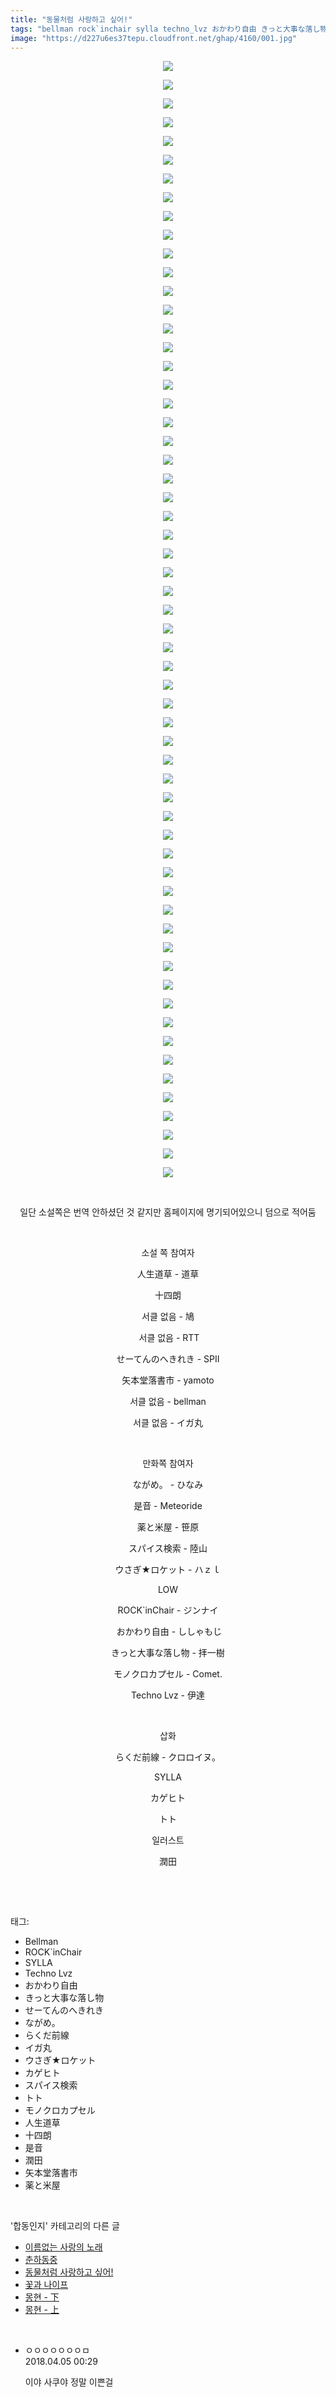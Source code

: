 ```yaml
---
title: "동물처럼 사랑하고 싶어!"
tags: "bellman rock`inchair sylla techno_lvz おかわり自由 きっと大事な落し物 せーてんのへきれき ながめ。 らくだ前線 イガ丸 ウさぎ★ロケット カゲヒト スパイス検索 トト モノクロカプセル 人生道草 十四朗 是音 潤田 矢本堂落書市 薬と米屋 합동인지"
image: "https://d227u6es37tepu.cloudfront.net/ghap/4160/001.jpg"
---
```

<div class="article">
<p style="text-align: center; clear: none; float: none;"><img src="{{ site.imgserver6 }}/ghap/4160/001.jpg"/></p>
<p style="text-align: center; clear: none; float: none;"><img src="{{ site.imgserver6 }}/ghap/4160/002.jpg"/></p>
<p style="text-align: center; clear: none; float: none;"><img src="{{ site.imgserver6 }}/ghap/4160/003.jpg"/></p>
<p style="text-align: center; clear: none; float: none;"><img src="{{ site.imgserver6 }}/ghap/4160/004.jpg"/></p>
<p style="text-align: center; clear: none; float: none;"><img src="{{ site.imgserver6 }}/ghap/4160/005.jpg"/></p>
<p style="text-align: center; clear: none; float: none;"><img src="{{ site.imgserver6 }}/ghap/4160/006.jpg"/></p>
<p style="text-align: center; clear: none; float: none;"><img src="{{ site.imgserver6 }}/ghap/4160/007.jpg"/></p>
<p style="text-align: center; clear: none; float: none;"><img src="{{ site.imgserver6 }}/ghap/4160/008.jpg"/></p>
<p style="text-align: center; clear: none; float: none;"><img src="{{ site.imgserver6 }}/ghap/4160/009.jpg"/></p>
<p style="text-align: center; clear: none; float: none;"><img src="{{ site.imgserver6 }}/ghap/4160/010.jpg"/></p>
<p style="text-align: center; clear: none; float: none;"><img src="{{ site.imgserver6 }}/ghap/4160/011.jpg"/></p>
<p style="text-align: center; clear: none; float: none;"><img src="{{ site.imgserver6 }}/ghap/4160/012.jpg"/></p>
<p style="text-align: center; clear: none; float: none;"><img src="{{ site.imgserver6 }}/ghap/4160/013.jpg"/></p>
<p style="text-align: center; clear: none; float: none;"><img src="{{ site.imgserver6 }}/ghap/4160/014.jpg"/></p>
<p style="text-align: center; clear: none; float: none;"><img src="{{ site.imgserver6 }}/ghap/4160/015.jpg"/></p>
<p style="text-align: center; clear: none; float: none;"><img src="{{ site.imgserver6 }}/ghap/4160/016.jpg"/></p>
<p style="text-align: center; clear: none; float: none;"><img src="{{ site.imgserver6 }}/ghap/4160/017.jpg"/></p>
<p style="text-align: center; clear: none; float: none;"><img src="{{ site.imgserver6 }}/ghap/4160/018.jpg"/></p>
<p style="text-align: center; clear: none; float: none;"><img src="{{ site.imgserver6 }}/ghap/4160/019.jpg"/></p>
<p style="text-align: center; clear: none; float: none;"><img src="{{ site.imgserver6 }}/ghap/4160/020.jpg"/></p>
<p style="text-align: center; clear: none; float: none;"><img src="{{ site.imgserver6 }}/ghap/4160/021.jpg"/></p>
<p style="text-align: center; clear: none; float: none;"><img src="{{ site.imgserver6 }}/ghap/4160/022.jpg"/></p>
<p style="text-align: center; clear: none; float: none;"><img src="{{ site.imgserver6 }}/ghap/4160/023.jpg"/></p>
<p style="text-align: center; clear: none; float: none;"><img src="{{ site.imgserver6 }}/ghap/4160/024.jpg"/></p>
<p style="text-align: center; clear: none; float: none;"><img src="{{ site.imgserver6 }}/ghap/4160/025.jpg"/></p>
<p style="text-align: center; clear: none; float: none;"><img src="{{ site.imgserver6 }}/ghap/4160/026.jpg"/></p>
<p style="text-align: center; clear: none; float: none;"><img src="{{ site.imgserver6 }}/ghap/4160/027.jpg"/></p>
<p style="text-align: center; clear: none; float: none;"><img src="{{ site.imgserver6 }}/ghap/4160/028.jpg"/></p>
<p style="text-align: center; clear: none; float: none;"><img src="{{ site.imgserver6 }}/ghap/4160/029.jpg"/></p>
<p style="text-align: center; clear: none; float: none;"><img src="{{ site.imgserver6 }}/ghap/4160/030.jpg"/></p>
<p style="text-align: center; clear: none; float: none;"><img src="{{ site.imgserver6 }}/ghap/4160/031.jpg"/></p>
<p style="text-align: center; clear: none; float: none;"><img src="{{ site.imgserver6 }}/ghap/4160/032.jpg"/></p>
<p style="text-align: center; clear: none; float: none;"><img src="{{ site.imgserver6 }}/ghap/4160/033.jpg"/></p>
<p style="text-align: center; clear: none; float: none;"><img src="{{ site.imgserver6 }}/ghap/4160/034.jpg"/></p>
<p style="text-align: center; clear: none; float: none;"><img src="{{ site.imgserver6 }}/ghap/4160/035.jpg"/></p>
<p style="text-align: center; clear: none; float: none;"><img src="{{ site.imgserver6 }}/ghap/4160/036.jpg"/></p>
<p style="text-align: center; clear: none; float: none;"><img src="{{ site.imgserver6 }}/ghap/4160/037.jpg"/></p>
<p style="text-align: center; clear: none; float: none;"><img src="{{ site.imgserver6 }}/ghap/4160/038.jpg"/></p>
<p style="text-align: center; clear: none; float: none;"><img src="{{ site.imgserver6 }}/ghap/4160/039.jpg"/></p>
<p style="text-align: center; clear: none; float: none;"><img src="{{ site.imgserver6 }}/ghap/4160/040.jpg"/></p>
<p style="text-align: center; clear: none; float: none;"><img src="{{ site.imgserver6 }}/ghap/4160/041.jpg"/></p>
<p style="text-align: center; clear: none; float: none;"><img src="{{ site.imgserver6 }}/ghap/4160/042.jpg"/></p>
<p style="text-align: center; clear: none; float: none;"><img src="{{ site.imgserver6 }}/ghap/4160/043.jpg"/></p>
<p style="text-align: center; clear: none; float: none;"><img src="{{ site.imgserver6 }}/ghap/4160/044.jpg"/></p>
<p style="text-align: center; clear: none; float: none;"><img src="{{ site.imgserver6 }}/ghap/4160/045.jpg"/></p>
<p style="text-align: center; clear: none; float: none;"><img src="{{ site.imgserver6 }}/ghap/4160/046.jpg"/></p>
<p style="text-align: center; clear: none; float: none;"><img src="{{ site.imgserver6 }}/ghap/4160/047.jpg"/></p>
<p style="text-align: center; clear: none; float: none;"><img src="{{ site.imgserver6 }}/ghap/4160/048.jpg"/></p>
<p style="text-align: center; clear: none; float: none;"><img src="{{ site.imgserver6 }}/ghap/4160/049.jpg"/></p>
<p style="text-align: center; clear: none; float: none;"><img src="{{ site.imgserver6 }}/ghap/4160/050.jpg"/></p>
<p style="text-align: center; clear: none; float: none;"><img src="{{ site.imgserver6 }}/ghap/4160/051.jpg"/></p>
<p style="text-align: center; clear: none; float: none;"><img src="{{ site.imgserver6 }}/ghap/4160/052.jpg"/></p>
<p style="text-align: center; clear: none; float: none;"><img src="{{ site.imgserver6 }}/ghap/4160/053.jpg"/></p>
<p style="text-align: center; clear: none; float: none;"><img src="{{ site.imgserver6 }}/ghap/4160/054.jpg"/></p>
<p style="text-align: center; clear: none; float: none;"><img src="{{ site.imgserver6 }}/ghap/4160/055.jpg"/></p>
<p style="text-align: center; clear: none; float: none;"><img src="{{ site.imgserver6 }}/ghap/4160/056.jpg"/></p>
<p style="text-align: center; clear: none; float: none;"><img src="{{ site.imgserver6 }}/ghap/4160/057.jpg"/></p>
<p style="text-align: center; clear: none; float: none;"><img src="{{ site.imgserver6 }}/ghap/4160/058.jpg"/></p>
<p style="text-align: center; clear: none; float: none;"><img src="{{ site.imgserver6 }}/ghap/4160/059.jpg"/></p>
<p style="text-align: center; clear: none; float: none;"><img src="{{ site.imgserver6 }}/ghap/4160/060.jpg"/></p>
<p style="text-align: center; clear: none; float: none;"><br/></p>
<p style="text-align: center; clear: none; float: none;">일단 소설쪽은 번역 안하셨던 것 같지만 홈페이지에 명기되어있으니 덤으로 적어둠</p>
<p style="text-align: center; clear: none; float: none;"><br/></p>
<p style="text-align: center; clear: none; float: none;">소설 쪽 참여자</p>
<p style="text-align: center; clear: none; float: none;">人生道草 - 道草</p>
<p style="text-align: center; clear: none; float: none;">十四朗</p>
<p style="text-align: center; clear: none; float: none;">서클 없음 - 鳩</p>
<p style="text-align: center; clear: none; float: none;"> 서클 없음 - RTT</p>
<p style="text-align: center; clear: none; float: none;">せーてんのへきれき - SPII</p>
<p style="text-align: center; clear: none; float: none;">矢本堂落書市 - yamoto</p>
<p style="text-align: center; clear: none; float: none;">서클 없음 - bellman</p>
<p style="text-align: center; clear: none; float: none;">서클 없음 - イガ丸</p>
<p style="text-align: center; clear: none; float: none;"><br/></p>
<p style="text-align: center; clear: none; float: none;">만화쪽 참여자</p>
<p style="text-align: center; clear: none; float: none;">ながめ。 - ひなみ</p>
<p style="text-align: center; clear: none; float: none;">是音 - Meteoride</p>
<p style="text-align: center; clear: none; float: none;">薬と米屋 - 笹原</p>
<p style="text-align: center; clear: none; float: none;">スパイス検索 - 陸山</p>
<p style="text-align: center; clear: none; float: none;">ウさぎ★ロケット - ハｚｌ</p>
<p style="text-align: center; clear: none; float: none;">LOW</p>
<p style="text-align: center; clear: none; float: none;">ROCK`inChair - ジンナイ</p>
<p style="text-align: center; clear: none; float: none;"> おかわり自由 - ししゃもじ</p>
<p style="text-align: center; clear: none; float: none;">きっと大事な落し物 - 拝一樹</p>
<p style="text-align: center; clear: none; float: none;">モノクロカプセル - Comet.</p>
<p style="text-align: center; clear: none; float: none;">Techno Lvz - 伊達</p>
<p style="text-align: center; clear: none; float: none;"><br/></p>
<p style="text-align: center; clear: none; float: none;">삽화</p>
<p style="text-align: center; clear: none; float: none;">らくだ前線 - クロロイヌ。</p>
<p style="text-align: center; clear: none; float: none;">SYLLA</p>
<p style="text-align: center; clear: none; float: none;">カゲヒト</p>
<p style="text-align: center; clear: none; float: none;">トト</p>
<p style="text-align: center; clear: none; float: none;">일러스트</p>
<p style="text-align: center; clear: none; float: none;">潤田</p>
<p style="text-align: center; clear: none; float: none;"><br/></p>
</div><br/>
<div class="tagTrail">
<p>태그: </p>
<ul>
<li>Bellman</li>
<li>ROCK`inChair</li>
<li>SYLLA</li>
<li>Techno Lvz</li>
<li>おかわり自由</li>
<li>きっと大事な落し物</li>
<li>せーてんのへきれき</li>
<li>ながめ。</li>
<li>らくだ前線</li>
<li>イガ丸</li>
<li>ウさぎ★ロケット</li>
<li>カゲヒト</li>
<li>スパイス検索</li>
<li>トト</li>
<li>モノクロカプセル</li>
<li>人生道草</li>
<li>十四朗</li>
<li>是音</li>
<li>潤田</li>
<li>矢本堂落書市</li>
<li>薬と米屋</li>
</ul>
</div><br/>
<div class="another">
<p>'합동인지' 카테고리의 다른 글</p>
<ul>
<li><a href="/ghap_4164">이름없는 사랑의 노래</a></li>
<li><a href="/ghap_4162">춘하동중</a></li>
<li><a href="/ghap_4160">동물처럼 사랑하고 싶어!</a></li>
<li><a href="/ghap_4083">꽃과 나이프</a></li>
<li><a href="/ghap_4037">몽현 - 下</a></li>
<li><a href="/ghap_4036">몽현 - 上</a></li>
</ul>
</div><br/>
<div class="cb_module cb_fluid">
<div class="cb_wrt cb_profile">
<div class="comment">
<ul>
<li class="cb_thumb_off" id="comment15233418">
<div class="cb_comment_area">
<div class="cb_info_area">
<div class="cb_section">
<span class="cb_nick_name">ㅇㅇㅇㅇㅇㅇㅇㅁ</span>
</div>
<div class="cb_section">
<span class="cb_date">2018.04.05 00:29 </span>
</div>
</div>
<div class="cb_dsc_comment">
<p class="cb_dsc">
											이야 사쿠야 정말 이쁜걸
										</p>
</div>
</div></li>
</ul>
</div>
</div><!-- commentList close -->
</div><br/>
